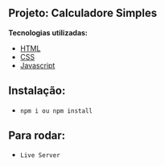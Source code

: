 ## Projeto: Calculadore Simples

**Tecnologias utilizadas:**

- [HTML]()
- [CSS]()
- [Javascript]()

## Instalação:

- `npm i ou npm install`

## Para rodar:

- `Live Server`
